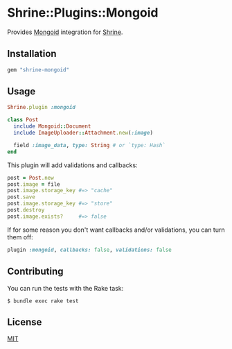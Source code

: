# Shrine::Plugins::Mongoid

Provides [Mongoid] integration for [Shrine].

## Installation

```ruby
gem "shrine-mongoid"
```

## Usage

```rb
Shrine.plugin :mongoid
```
```rb
class Post
  include Mongoid::Document
  include ImageUploader::Attachment.new(:image)

  field :image_data, type: String # or `type: Hash`
end
```

This plugin will add validations and callbacks:

```rb
post = Post.new
post.image = file
post.image.storage_key #=> "cache"
post.save
post.image.storage_key #=> "store"
post.destroy
post.image.exists?     #=> false
```

If for some reason you don't want callbacks and/or validations, you can turn
them off:

```rb
plugin :mongoid, callbacks: false, validations: false
```

## Contributing

You can run the tests with the Rake task:

```
$ bundle exec rake test
```

## License

[MIT](LICENSE.txt)

[Mongoid]: https://github.com/mongodb/mongoid
[Shrine]: https://github.com/janko-m/shrine
